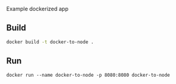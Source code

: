 Example dockerized app

## Build

```bash
docker build -t docker-to-node .
```

## Run

```
docker run --name docker-to-node -p 8080:8080 docker-to-node
```
